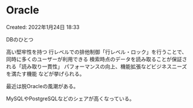 # Oracle

Created: 2022年1月24日 18:33

DBのひとつ

高い堅牢性を持つ
行レベルでの排他制御「行レベル・ロック」を行うことで、同時に多くのユーザーが利用できる
検索時点のデータを読み取ることが保証される「読み取り一貫性」
パフォーマンスの向上、機能拡張などビジネスニーズを満たす機能
などが挙げられる。

最近は脱Oracleの風潮がある。

MySQLやPostgreSQLなどのシェアが高くなっている。